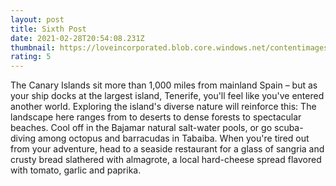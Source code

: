 ```yaml
---
layout: post
title: Sixth Post
date: 2021-02-28T20:54:08.231Z
thumbnail: https://loveincorporated.blob.core.windows.net/contentimages/main/79445257-1d08-4116-8eb4-d4cc60e8f6eb-tenerifelead.jpg
rating: 5
---
```

The Canary Islands sit more than 1,000 miles from mainland Spain – but as your ship docks at the largest island, Tenerife, you'll feel like you've entered another world. Exploring the island's diverse nature will reinforce this: The landscape here ranges from to deserts to dense forests to spectacular beaches. Cool off in the Bajamar natural salt-water pools, or go scuba-diving among octopus and barracudas in Tabaiba. When you're tired out from your adventure, head to a seaside restaurant for a glass of sangria and crusty bread slathered with almagrote, a local hard-cheese spread flavored with tomato, garlic and paprika.